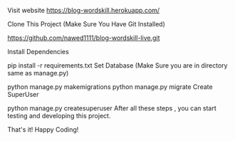 
Visit website https://blog-wordskill.herokuapp.com/

Clone This Project (Make Sure You Have Git Installed)

https://github.com/nawed1111/blog-wordskill-live.git
  
Install Dependencies

pip install -r requirements.txt
Set Database (Make Sure you are in directory same as manage.py)

python manage.py makemigrations
python manage.py migrate
Create SuperUser

python manage.py createsuperuser
After all these steps , you can start testing and developing this project.

That's it! Happy Coding!
